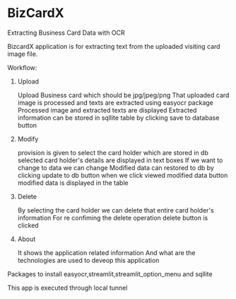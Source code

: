 # BizCardX
Extracting Business Card Data with OCR

BizcardX application is for extracting text from the uploaded visiting card image file.

Workflow:

1. Upload

    Upload Business card which should be jpg/jpeg/png
    That uploaded card image is processed and texts are extracted using easyocr package
    Processed image and extracted texts are displayed
    Extracted information can be stored in sqllite table by clicking save to database button

2. Modify

    provision is given to select the card holder which are stored in db
    selected card holder's details are displayed in text boxes
    If we want to change to data we can change
    Modified data can restored to db by clicking update to db button
    when we click viewed modified data button modified data is displayed in the table

3. Delete

    By selecting the card holder we can delete that entire card holder's information
    For re confiming the delete operation delete button is clicked

4. About

    It shows the application related information
    And what are the technologies are used to deveop this application

Packages to install
easyocr,streamlit,streamlit_option_menu and sqllite

This app is executed through local tunnel
